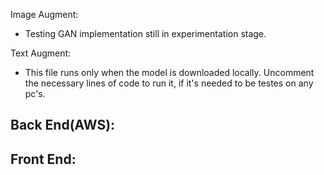 Image Augment:
- Testing GAN implementation still in experimentation stage.

Text Augment:
- This file runs only when the model is downloaded locally. Uncomment the necessary lines of code to run it, if it's needed to be testes on any pc's.

Back End(AWS):
-

Front End:
-
